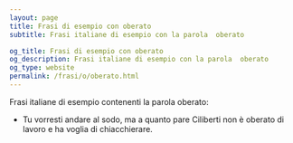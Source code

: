 ```yaml
---
layout: page
title: Frasi di esempio con oberato 
subtitle: Frasi italiane di esempio con la parola  oberato

og_title: Frasi di esempio con oberato 
og_description: Frasi italiane di esempio con la parola  oberato
og_type: website
permalink: /frasi/o/oberato.html
---
```


Frasi italiane di esempio contenenti la parola oberato:


- Tu vorresti andare al sodo, ma a quanto pare Ciliberti non è oberato di lavoro e ha voglia di chiacchierare.
